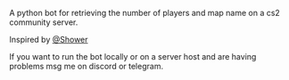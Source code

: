 A python bot for retrieving the number of players and map name on a cs2 community server.

Inspired by [@Shower](https://github.com/showerhandal)

If you want to run the bot locally or on a server host and are having problems msg me on discord or telegram.
